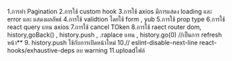 1.การทำ Pagination
2.การใช้ custom hook
3.การใช้ axios มีการแสดง loading และ error และ แสดงผลลัพธ์
4.การใช้ validtion โดยใช้ form , yub
5.การใช้ prop type
6.การใช้ react query แทน axios
7.การใช้ cancel TOken
8.การใช้ raect router dom, history,goBack() , history.push , .raplace  แทน <Link to/>  ,  history.go(0) //เป็นการ refresh หน้า**
9. history.push ใช้กับการเปิดหน้าใหม่
10.// eslint-disable-next-line react-hooks/exhaustive-deps     ลบ warning
11.uploadไฟล์